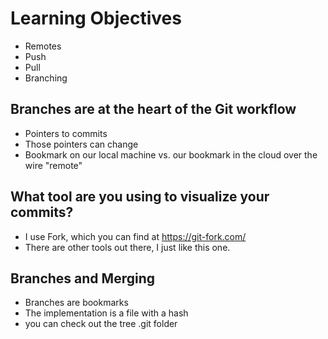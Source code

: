 # Learning Objectives

* Remotes
* Push
* Pull
* Branching

## Branches are at the heart of the Git workflow

* Pointers to commits
* Those pointers can change
* Bookmark on our local machine vs. our bookmark in the cloud over the wire "remote"

## What tool are you using to visualize your commits?

* I use Fork, which you can find at https://git-fork.com/
* There are other tools out there, I just like this one. 

## Branches and Merging
* Branches are bookmarks 
* The implementation is a file with a hash
* you can check out the tree .git folder
